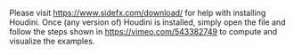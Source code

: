 Please visit https://www.sidefx.com/download/ for help with installing Houdini. 
Once (any version of) Houdini is installed, simply open the file and follow the steps shown in https://vimeo.com/543382749 to compute and visualize the examples.
